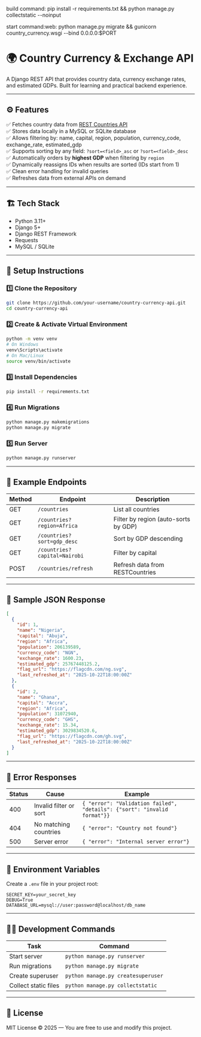 
build command: pip install -r requirements.txt && python manage.py collectstatic --noinput

start command:web: python manage.py migrate  && gunicorn country_currency.wsgi --bind 0.0.0.0:$PORT
# 🌍 Country Currency & Exchange API

A Django REST API that provides country data, currency exchange rates, and estimated GDPs.
Built for learning and practical backend experience.

---

## ⚙️ Features

✅ Fetches country data from [REST Countries API](https://restcountries.com/v2/all?fields=name,capital,region,population,flag,currencies)  
✅ Stores data locally in a MySQL or SQLite database  
✅ Allows filtering by: name, capital, region, population, currency_code, exchange_rate, estimated_gdp  
✅ Supports sorting by any field: `?sort=<field>_asc` or `?sort=<field>_desc`  
✅ Automatically orders by **highest GDP** when filtering by `region`  
✅ Dynamically reassigns IDs when results are sorted (IDs start from 1)  
✅ Clean error handling for invalid queries  
✅ Refreshes data from external APIs on demand  

---

## 🏗️ Tech Stack

- Python 3.11+
- Django 5+
- Django REST Framework
- Requests
- MySQL / SQLite

---

## 🚀 Setup Instructions

### 1️⃣ Clone the Repository
```bash
git clone https://github.com/your-username/country-currency-api.git
cd country-currency-api
```

### 2️⃣ Create & Activate Virtual Environment
```bash
python -m venv venv
# On Windows
venv\Scripts\activate
# On Mac/Linux
source venv/bin/activate
```

### 3️⃣ Install Dependencies
```bash
pip install -r requirements.txt
```

### 4️⃣ Run Migrations
```bash
python manage.py makemigrations
python manage.py migrate
```

### 5️⃣ Run Server
```bash
python manage.py runserver
```

---

## 🧠 Example Endpoints

| Method | Endpoint | Description |
|--------|-----------|--------------|
| GET | `/countries` | List all countries |
| GET | `/countries?region=Africa` | Filter by region (auto-sorts by GDP) |
| GET | `/countries?sort=gdp_desc` | Sort by GDP descending |
| GET | `/countries?capital=Nairobi` | Filter by capital |
| POST | `/countries/refresh` | Refresh data from RESTCountries |

---

## 🧾 Sample JSON Response

```json
[
  {
    "id": 1,
    "name": "Nigeria",
    "capital": "Abuja",
    "region": "Africa",
    "population": 206139589,
    "currency_code": "NGN",
    "exchange_rate": 1600.23,
    "estimated_gdp": 25767448125.2,
    "flag_url": "https://flagcdn.com/ng.svg",
    "last_refreshed_at": "2025-10-22T18:00:00Z"
  },
  {
    "id": 2,
    "name": "Ghana",
    "capital": "Accra",
    "region": "Africa",
    "population": 31072940,
    "currency_code": "GHS",
    "exchange_rate": 15.34,
    "estimated_gdp": 3029834520.6,
    "flag_url": "https://flagcdn.com/gh.svg",
    "last_refreshed_at": "2025-10-22T18:00:00Z"
  }
]
```

---

## 🧩 Error Responses

| Status | Cause | Example |
|--------|--------|----------|
| 400 | Invalid filter or sort | `{ "error": "Validation failed", "details": {"sort": "invalid format"}}` |
| 404 | No matching countries | `{ "error": "Country not found"}` |
| 500 | Server error | `{ "error": "Internal server error"}` |

---

## 🧰 Environment Variables

Create a `.env` file in your project root:
```
SECRET_KEY=your_secret_key
DEBUG=True
DATABASE_URL=mysql://user:password@localhost/db_name
```

---

## 🧑‍💻 Development Commands

| Task | Command |
|------|----------|
| Start server | `python manage.py runserver` |
| Run migrations | `python manage.py migrate` |
| Create superuser | `python manage.py createsuperuser` |
| Collect static files | `python manage.py collectstatic` |

---

## 📜 License

MIT License © 2025 — You are free to use and modify this project.